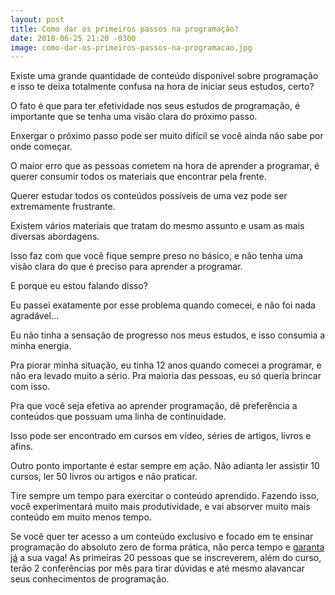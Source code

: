 ```yaml
---
layout: post
title: Como dar os primeiros passos na programação?
date: 2018-06-25 21:20 -0300
image: como-dar-os-primeiros-passos-na-programacao.jpg
---
```


Existe uma grande quantidade de conteúdo disponível sobre programação e isso te deixa totalmente confusa na hora de iniciar seus estudos, certo?

O fato é que para ter efetividade nos seus estudos de programação, é importante que se tenha uma visão clara do próximo passo.

Enxergar o próximo passo pode ser muito difícil se você ainda não sabe por onde começar.

O maior erro que as pessoas cometem na hora de aprender a programar, é querer consumir todos os materiais que encontrar pela frente.

Querer estudar todos os conteúdos possíveis de uma vez pode ser extremamente frustrante. 

Existem vários materiais que tratam do mesmo assunto e usam as mais diversas abordagens.

Isso faz com que você fique sempre preso no básico, e não tenha uma visão clara do que é preciso para aprender a programar.

E porque eu estou falando disso?

Eu passei exatamente por esse problema quando comecei, e não foi nada agradável…

Eu não tinha a sensação de progresso nos meus estudos, e isso consumia a minha energia.

Pra piorar minha situação, eu tinha 12 anos quando comecei a programar, e não era levado muito a sério. Pra maioria das pessoas, eu só queria brincar com isso.

Pra que você seja efetiva ao aprender programação, dê preferência a conteúdos que possuam uma linha de continuidade.

Isso pode ser encontrado em cursos em vídeo, séries de artigos, livros e afins.

Outro ponto importante é estar sempre em ação. Não adianta ler assistir 10 cursos, ler 50 livros ou artigos e não praticar.

Tire sempre um tempo para exercitar o conteúdo aprendido. Fazendo isso, você experimentará muito mais produtividade, e vai absorver muito mais conteúdo em muito menos tempo.

Se você quer ter acesso a um conteúdo exclusivo e focado em te ensinar programação do absoluto zero de forma prática, não perca tempo e [garanta já](//codeempowerment.com.br) a sua vaga!
As primeiras 20 pessoas que se inscreverem, além do curso, terão 2 conferências por mês para tirar dúvidas e até mesmo alavancar seus conhecimentos de programação.

